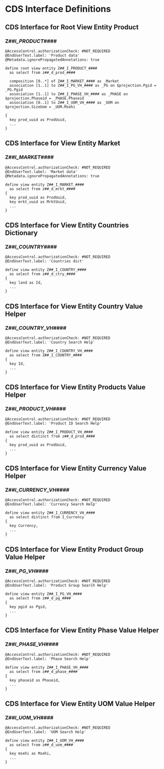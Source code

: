 
# CDS Interface Definitions

## CDS Interface for Root View Entity Product

<a name="z##_i_product_"></a>
### Z##_I_PRODUCT_####

```ABAP
@AccessControl.authorizationCheck: #NOT_REQUIRED
@EndUserText.label: 'Product data'
@Metadata.ignorePropagatedAnnotations: true

define root view entity Z##_I_PRODUCT_####
  as select from z##_d_prod_####

  composition [0..*] of Z##_I_MARKET_#### as _Market
  association [1..1] to Z##_I_PG_VH_#### as _PG on $projection.Pgid = _PG.Pgid
  association [1..1] to Z##_I_PHASE_VH_#### as _PHASE on $projection.Phaseid = _PHASE.Phaseid
  association [0..1] to Z##_I_UOM_VH_#### as _UOM on $projection.SizeUom = _UOM.Msehi

{
  key prod_uuid as ProdUuid,
  ...
}
```

## CDS Interface for View Entity Market

<a name="z##_i_market_"></a>
### Z##_I_MARKET_####

```ABAP
@AccessControl.authorizationCheck: #NOT_REQUIRED
@EndUserText.label: 'Market data'
@Metadata.ignorePropagatedAnnotations: true

define view entity Z##_I_MARKET_####
  as select from z##_d_mrkt_####
{
  key prod_uuid as ProdUuid,
  key mrkt_uuid as MrktUuid,
  ...
}
```

## CDS Interface for View Entity Countries Dictionary

<a name="z##_i_country_"></a>
### Z##_I_COUNTRY_####

```ABAP
@AccessControl.authorizationCheck: #NOT_REQUIRED
@EndUserText.label: 'Countries dict'

define view entity Z##_I_COUNTRY_####
  as select from z##_d_ctry_####
{
  key land as Id,
  ...
}
```

## CDS Interface for View Entity Country Value Helper

<a name="z##_i_country_vh_"></a>
### Z##_I_COUNTRY_VH_####

```ABAP
@AccessControl.authorizationCheck: #NOT_REQUIRED
@EndUserText.label: 'Country Search Help'

define view entity Z##_I_COUNTRY_VH_####
  as select from Z##_I_COUNTRY_####
{
  key Id,
  ...
}
```

## CDS Interface for View Entity Products Value Helper

<a name="z##_i_product_vh_"></a>
### Z##_I_PRODUCT_VH_####

```ABAP
@AccessControl.authorizationCheck: #NOT_REQUIRED
@EndUserText.label: 'Product ID Search Help'

define view entity Z##_I_PRODUCT_VH_####
  as select distinct from z##_d_prod_####
{
  key prod_uuid as ProdUuid,
  ...
}
```

## CDS Interface for View Entity Currency Value Helper

<a name="z##_i_currency_vh_"></a>
### Z##_I_CURRENCY_VH_####

```ABAP
@AccessControl.authorizationCheck: #NOT_REQUIRED
@EndUserText.label: 'Currency Search Help'

define view entity Z##_I_CURRENCY_VH_####
  as select distinct from I_Currency
{
  key Currency,
  ...
}
```

## CDS Interface for View Entity Product Group Value Helper

<a name="z##_i_pg_vh_"></a>
### Z##_I_PG_VH_####

```ABAP
@AccessControl.authorizationCheck: #NOT_REQUIRED
@EndUserText.label: 'Product Group Search Help'

define view entity Z##_I_PG_VH_####
  as select from z##_d_pg_####
{
  key pgid as Pgid,
  ...
}
```

## CDS Interface for View Entity Phase Value Helper

<a name="z##_i_phase_vh_"></a>
### Z##_I_PHASE_VH_####

```ABAP
@AccessControl.authorizationCheck: #NOT_REQUIRED
@EndUserText.label: 'Phase Search Help'

define view entity Z##_I_PHASE_VH_####
  as select from z##_d_phase_####
{
  key phaseid as Phaseid,
  ...
}
```

## CDS Interface for View Entity UOM Value Helper

<a name="z##_i_uom_vh_"></a>
### Z##_I_UOM_VH_####

```ABAP
@AccessControl.authorizationCheck: #NOT_REQUIRED
@EndUserText.label: 'UOM Search Help'

define view entity Z##_I_UOM_VH_####
  as select from z##_d_uom_####
{
  key msehi as Msehi,
  ...
}
```